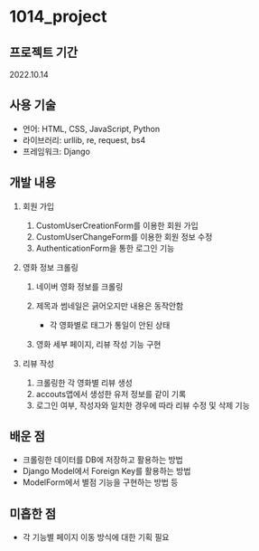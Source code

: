 # 1014_project

## 프로젝트 기간

2022.10.14

## 사용 기술

- 언어: HTML, CSS, JavaScript, Python
- 라이브러리: urllib, re, request, bs4
- 프레임워크: Django

## 개발 내용

1. 회원 가입
   
   1. CustomUserCreationForm를 이용한 회원 가입
   2. CustomUserChangeForm를 이용한 회원 정보 수정
   3. AuthenticationForm을 통한 로그인 기능

2. 영화 정보 크롤링
   
   1. 네이버 영화 정보를 크롤링
   
   2. 제목과 썸네일은 긁어오지만 내용은 동작안함
      
      - 각 영화별로 태그가 통일이 안된 상태
   
   3. 영화 세부 페이지, 리뷰 작성 기능 구현

3. 리뷰 작성
   
   1. 크롤링한 각 영화별 리뷰 생성   
   2. accouts앱에서 생성한 유저 정보를 같이 기록
   3. 로그인 여부, 작성자와 일치한 경우에 따라 리뷰 수정 및 삭제 기능

## 배운 점

- 크롤링한 데이터를 DB에 저장하고 활용하는 방법
- Django Model에서 Foreign Key를 활용하는 방법
- ModelForm에서 별점 기능을 구현하는 방법 등

## 미흡한 점

- 각 기능별 페이지 이동 방식에 대한 기획 필요
